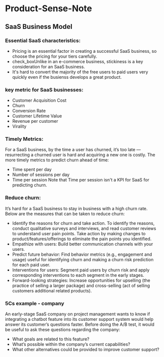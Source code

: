# Product-Sense-Note

## SaaS Business Model
### Essential SaaS characteristics:
- Pricing is an essential factor in creating a successful SaaS business, so choose the pricing for your tiers carefully.
- check_boxUnlike in an e-commerce business, stickiness is a key consideration for an SaaS business.
- It's hard to convert the majority of the free users to paid users very quickly even if the busienss develops a great product.



### key metric for SaaS businesses:
- Customer Acquisition Cost
- Churn
- Conversion Rate
- Customer Lifetime Value
- Revenue per customer
- Virality



### Timely Metrics:
For a SaaS business, by the time a user has churned, it’s too late — resurrecting a churned user is hard and acquiring a new one is costly. 
The more timely metrics to predict churn ahead of time:
- Time spent per day
- Number of sessions per day
- Time per session
Note that Time per session isn't a KPI for SaaS for predicting churn.



### Reduce churn: 
It’s hard for a SaaS business to stay in business with a high churn rate. Below are the measures that can be taken to reduce churn:
- Identify the reasons for churn and take action. 
  To identify the reasons, conduct qualitative surveys and interviews, and read customer reviews to understand user pain points. 
  Take action by making changes to product/features/offerings to eliminate the pain points you identified.
- Empathize with users: Build better communication channels with your users.
- Predict future behavior: Find behavior metrics (e.g., engagement and usage) useful for identifying churn and making a churn risk prediction for each paid user.
- Interventions for users: Segment paid users by churn risk and apply corresponding interventions to each segment in the early stages.
- Forward-looking strategies: Increase opportunities for upselling (the practice of selling a larger package) and 
  cross-selling (act of selling customers additional related products).



### 5Cs example - company
An early-stage SaaS company on project management wants to know if integrating a chatbot feature into its customer support system would help answer its customer’s questions faster. Before doing the A/B test, it would be useful to ask these questions regarding the company:
- What goals are related to this feature?
- What’s possible within the company’s current capabilities?
- What other alternatives could be provided to improve customer support?


